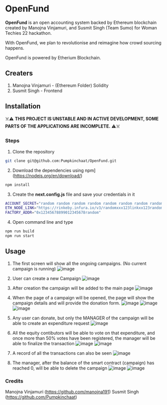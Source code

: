 # OpenFund

**OpenFund** is an open accounting system backed by Ethereum blockchain created by Manojna Vinjamuri, and Susmit Singh (Team Sumo) for Woman Techies 22 hackathon.

With OpenFund, we plan to revolutionise and reimagine how crowd sourcing happens.

OpenFund is powered by Etherium Blockchain.

## Creaters
1. Manojna Vinjamuri - (Ethereum Folder) Solidity 
2. Susmit Singh - Frontend

## Installation

☠️⚠️ **THIS PROJECT IS UNSTABLE AND IN ACTIVE DEVELOPMENT, SOME PARTS OF THE APPLICATIONS ARE INCOMPLETE.** ⚠️☠️

### **Steps**

1. Clone the repository
```bash
git clone git@github.com:Pumpkinchaat/OpenFund.git
```
2. Download the dependencies using npm](https://nodejs.org/en/download/)
```bash
npm install
```
3. Create the __next.config.js__ file and save your credentials in it 
```bash
ACCOUNT_SECRET="random random random random random random random random random random random random"
ETH_NODE_LINK="https://rinkeby.infura.io/v3/randomxxx123linkxx123random"
FACTORY_ADDR="0x12345678899012345678random"
```
4. Open command line and type
```bash
npm run build
npm run start
```

## Usage
1. The first screen will show all the ongoing campaigns. (No current campaign is running)
![image](https://user-images.githubusercontent.com/70791580/178148485-9e245e6b-6d96-4ea0-a33c-130b09cac08e.png)

2. User can create a new Campaign
![image](https://user-images.githubusercontent.com/70791580/178148584-72b023fd-7164-4729-a988-64eaeb3ac0fb.png)

3. After creation the campaign will be added to the main page
![image](https://user-images.githubusercontent.com/70791580/178148592-a1d4e039-5e57-47f1-9984-fd0a56a3a4ca.png)

4. When the page of a campaign will be opened, the page will show the campaign details and will provide the donation form.
![image](https://user-images.githubusercontent.com/70791580/178148673-13b2f0e0-6632-4d94-a80f-76ddd11c38f0.png)
![image](https://user-images.githubusercontent.com/70791580/178148677-890e4a25-d68b-434c-9138-b0337874759f.png)
![image](https://user-images.githubusercontent.com/70791580/178148690-9975e16a-d38c-4e4b-95a4-e27c9ff965a1.png)

5. Any user can donate, but only the MANAGER of the campaign will be able to create an expenditure request
![image](https://user-images.githubusercontent.com/70791580/178148735-691dfc21-6e0c-4ee7-8efc-d62572a15c1d.png)

6. All the equity contibutors will be able to vote on that expenditure, and once  more than 50% votes have been registered, the manager will be able to finalize the transaction
![image](https://user-images.githubusercontent.com/70791580/178148785-85821c05-01f8-43d0-bc6e-ffac9a244994.png)
![image](https://user-images.githubusercontent.com/70791580/178148788-b975feaf-deeb-4128-beff-82acc61ccedf.png)

7. A record of all the transactions can also be seen
![image](https://user-images.githubusercontent.com/70791580/178148802-de358a1d-b473-46d2-b294-eb01dd4e9752.png)

8. The manager, after the balance of the smart contract (campaign) has reached 0, will be able to delete the campaign
![image](https://user-images.githubusercontent.com/70791580/178148832-943382ce-ed44-4c3f-8298-05b301a679b0.png)
![image](https://user-images.githubusercontent.com/70791580/178148834-ae03f6a2-298b-4742-b0c5-3c4f091b80af.png)



### Credits
Manojna Vinjamuri (https://github.com/manojna191)
Susmit Singh (https://github.com/Pumpkinchaat)
